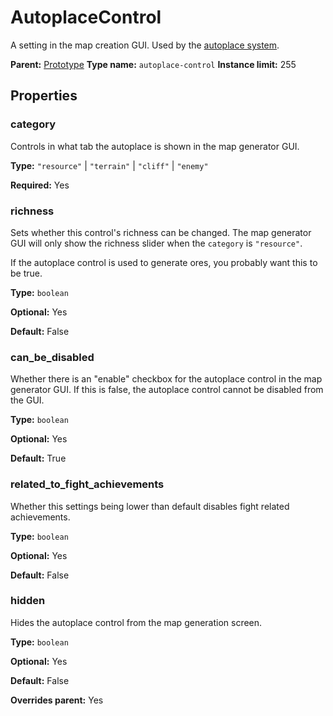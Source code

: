 # AutoplaceControl

A setting in the map creation GUI. Used by the [autoplace system](prototype:AutoplaceSpecification::control).

**Parent:** [Prototype](Prototype.md)
**Type name:** `autoplace-control`
**Instance limit:** 255

## Properties

### category

Controls in what tab the autoplace is shown in the map generator GUI.

**Type:** `"resource"` | `"terrain"` | `"cliff"` | `"enemy"`

**Required:** Yes

### richness

Sets whether this control's richness can be changed. The map generator GUI will only show the richness slider when the `category` is `"resource"`.

If the autoplace control is used to generate ores, you probably want this to be true.

**Type:** `boolean`

**Optional:** Yes

**Default:** False

### can_be_disabled

Whether there is an "enable" checkbox for the autoplace control in the map generator GUI. If this is false, the autoplace control cannot be disabled from the GUI.

**Type:** `boolean`

**Optional:** Yes

**Default:** True

### related_to_fight_achievements

Whether this settings being lower than default disables fight related achievements.

**Type:** `boolean`

**Optional:** Yes

**Default:** False

### hidden

Hides the autoplace control from the map generation screen.

**Type:** `boolean`

**Optional:** Yes

**Default:** False

**Overrides parent:** Yes


